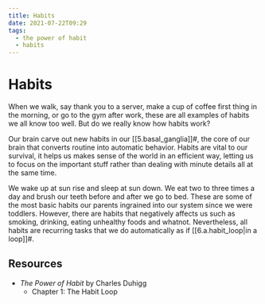 ```yaml
---
title: Habits
date: 2021-07-22T09:29
tags:
  - the power of habit
  - habits
---
```



# Habits

When we walk, say thank you to a server, make a cup of coffee first thing in the
morning, or go to the gym after work, these are all examples of habits we all
know too well. But do we really know how habits work?

Our brain carve out new habits in our [[5.basal_ganglia]]#, the core of our
brain that converts routine into automatic behavior. Habits are vital to our
survival, it helps us makes sense of the world in an efficient way, letting us
to focus on the important stuff rather than dealing with minute details all at
the same time.

We wake up at sun rise and sleep at sun down. We eat two to three times a day
and brush our teeth before and after we go to bed. These are some of the most
basic habits our parents ingrained into our system since we were toddlers.
However, there are habits that negatively affects us such as smoking, drinking,
eating unhealthy foods and whatnot. Nevertheless, all habits are recurring tasks
that we do automatically as if [[6.a.habit_loop|in a loop]]#.


## Resources

- _The Power of Habit_ by Charles Duhigg
  - Chapter 1: The Habit Loop
